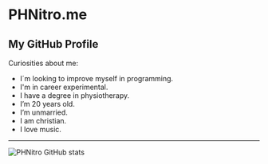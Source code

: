 # PHNitro.me

## My GitHub Profile

Curiosities about me:

- I´m looking to improve myself in programming.
- I'm in career experimental.
- I have a degree in physiotherapy.
- I’m 20 years old.
- I’m unmarried.
- I am christian.
- I love music.
---

![PHNitro GitHub stats](https://github-readme-stats.vercel.app/api?username=phnitro&theme=dark&show_icons=true)

